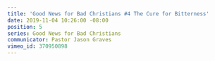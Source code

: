 ```yaml
---
title: 'Good News for Bad Christians #4 The Cure for Bitterness'
date: 2019-11-04 10:26:00 -08:00
position: 5
series: Good News for Bad Christians
communicator: Pastor Jason Graves
vimeo_id: 370950898
---
```


